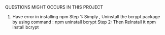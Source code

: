 QUESTIONS MIGHT OCCURS IN THIS PROJECT

1. Have error in installing npm
Step 1: Simply , Uninstall the bcrypt package by using command :
npm uninstall bcrypt
Step 2: Then ReInstall it
npm install bcrypt
